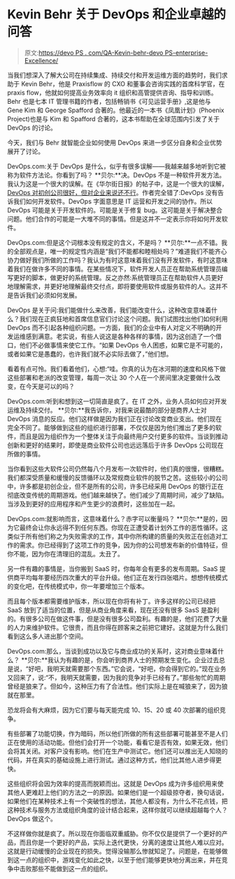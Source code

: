 # Kevin Behr 关于 DevOps 和企业卓越的问答

> 原文:[https://devo PS . com/QA-Kevin-behr-devo PS-enterprise-Excellence/](https://devops.com/qa-kevin-behr-devops-enterprise-excellence/)

当我们想深入了解大公司在持续集成、持续交付和开发运维方面的趋势时，我们求助于 Kevin Behr，他是 Praxisflow 的 CXO 和董事会咨询实践的首席科学官，在 praxis flow，他就如何提高业务效率向 it 组织和高管提供咨询、指导和训练。Behr 也是七本 IT 管理书籍的作者，包括畅销书《可见运营手册》,这是他与 Gene Kim 和 George Spafford 合著的。他最近的一本书《凤凰计划》(Phoenix Project)也是与 Kim 和 Spafford 合著的，这本书帮助在全球范围内引发了关于 DevOps 的讨论。

今天，我们与 Behr 就智能企业如何使用 DevOps 来进一步区分自身和企业优势展开了讨论。

DevOps.com:关于 DevOps 是什么，似乎有很多误解——我越来越多地听到它被称为软件方法论。你看到了吗？
**贝尔:**决。DevOps 不是一种软件开发方法。我认为这是一个很大的误解。在《华尔街日报》的帖子中，这是一个很大的误解， [DevOps 对初创公司很好，但对企业来说还不行](http://blogs.wsj.com/cio/2014/05/13/devops-is-great-for-startups-but-for-enterprises-it-wont-work-yet/)。作者完全错了:DevOps 没有告诉我们如何开发软件。DevOps 字面意思是 IT 运营和开发之间的协作。所以 DevOps 可能是关于开发软件的。可能是关于修复 bug。这可能是关于解决整合问题。他们合作的可能是一大堆不同的事情。但是这并不一定表示你将如何开发软件。

DevOps.com:但是这个词根本没有规定的含义，不是吗？
**贝尔:**一点不错。我的全部观点是，唯一的规定性内涵是“我们不能都和睦相处吗？”难道我们不能齐心协力做好我们所做的工作吗？我认为有时这意味着我们没有开发软件，有时这意味着我们在做许多不同的事情。在某些情况下，软件开发人员正在帮助系统管理员编写更好的脚本，做更好的系统管理。反之亦然:系统管理员正在帮助软件人员更好地理解需求，并更好地理解最终交付点，即将要使用软件或服务软件的人。这并不是告诉我们必须如何发展。

DevOps 是关于问:我们能做什么来改善，我们能改变什么，这种改变意味着什么？我们现在正疯狂地和首席信息官们讨论这个问题。我们试图找出他们如何利用 DevOps 而不引起各种组织问题。一方面，我们的企业中有人对定义不明确的开发运维感到满意。老实说，有些人说这是各种各样的事情，因为这创造了一个借口，他们不必做事情来使它工作。“如果 DevOps 令人困惑，如果它是不可能的，或者如果它是愚蠢的，也许我们就不必实际去做了，”他们想。

看着有点可怜。我们看着他们，心想:“哇。你真的认为在冰河期的速度和风格下做这些部署和老派的改变管理，每周一次让 30 个人在一个房间里决定要做什么改变，在今天是可以的吗？

DevOps.com:听到和想到这一切简直是疯了。在 IT 之外，业务人员如何应对开发运维及持续交付。
**贝尔:**我告诉你，对我来说最酷的部分是商界人士对 DevOps 消息的反应。他们这样做是因为我们正在讨论改变商业支出。他们现在完全不同了。能够做到这些的组织进行部署，不仅仅是因为他们推出了更多的软件，而且是因为组织作为一个整体关注于向最终用户交付更多的软件。当谈到推动创新和更好的结果时，即使是商业软件公司也远远落后于许多 DevOps 公司现在所做的事情。

当你看到这些大软件公司仍然每八个月发布一次软件时，他们真的很慢，很糟糕。我们都深受质量和缓慢的反馈循环以及常规商业软件的脱节之苦。这些较小的公司中，许多都是初创企业，但不是所有的公司，许多已经采用 DevOps 的银行正在彻底改变传统的周期游戏。他们越来越快了。他们减少了周期时间，减少了缺陷。当涉及到更好的应用程序和产生更少的浪费时，这些加在一起。

DevOps.com:就影响而言，这意味着什么？赤字可以衡量吗？
**贝尔:**是的，因为它最终会让你永远得不到任何东西。你现在正遭受着计划外工作的恶性循环。这类似于所有他们称之为失败需求的工作，其中你所构建的质量的失败正在创造对工作的需求。你已经得到了这项工作的竞争，因为你的公司想发布新的价值特征，但你不能，因为你在清理旧的混乱。太丑了。

另一件有趣的事情是，当你搬到 SaaS 时，你每年会有更多的发布周期。SaaS 提供商平均每年要经历四次重大的平台升级。他们正在发行四张唱片。想想传统模式的变化吧，在传统模式中，你一年要增加三个版本。

而且每个版本都需要维护版本，所以现在你将有补丁。许多这样的公司已经把 SaaS 放到了适当的位置，但是从商业角度来看，现在还没有很多 SasS 是盈利的。有很多公司在做这件事，但是没有很多公司盈利。有趣的是，他们花费了大量的人力来维护软件。它很贵，而且你得在顾客来之前把它建好。这就是为什么我们看到这么多人进出那个空间。

DevOps.com:那么，当谈到成功以及它与商业成功的关系时，这对商业意味着什么？
**贝尔:**我认为有趣的是，你会听到商界人士的预期发生变化。企业过去总是说，“好吧，我明天就需要那个东西。”它会说，“好吧，你会得到它的。”现在业务又回来了，说:“不，我明天就需要，因为我的竞争对手已经有了。”那些匆忙的周期曾经是狼来了。但如今，这种压力有了合法性。他们实际上是在喊狼来了，因为狼就在那里。

恐龙将会有大麻烦，因为它们要与每天能完成 10、15、20 或 40 次部署的组织竞争。

有些部署了功能切换，作为暗码，所以他们所做的所有这些部署可能甚至不是人们正在使用的活动功能。但他们会打开一个功能，看看它是否有效，如果无效，他们会将其关闭。对客户没有影响。他们在生产中测试它。他们还可以推出无人知晓的代码，并在真实的基础设施上进行测试。通过这种方式，他们比其他人进步得更快。

这些组织将会因为效率的提高而脱颖而出。这就是 DevOps 成为许多组织用来使其他人更难赶上他们的方法之一的原因。如果他们是一个超级掠夺者，换句话说，如果他们在某种技术上有一个突破性的想法，其他人都没有，为什么不花点钱，把这种技术与服务方法或组织角度的设计结合起来，这样你就可以继续超越每个人？DevOps 做这个。

不这样做你就是疯了。所以现在你面临双重威胁。你不仅仅是提供了一个更好的产品，而且你是一个更好的产品，实际上迭代更快，分离的速度让其他人难以应对。这就是行动缓慢的企业现在的损失。觉得没输那么惨就知足了。问题是，在能够做到这一点的组织中，游戏变化如此之快，以至于他们能够更快地分离出来，并在竞争中击败那些不能做到这一点的组织。